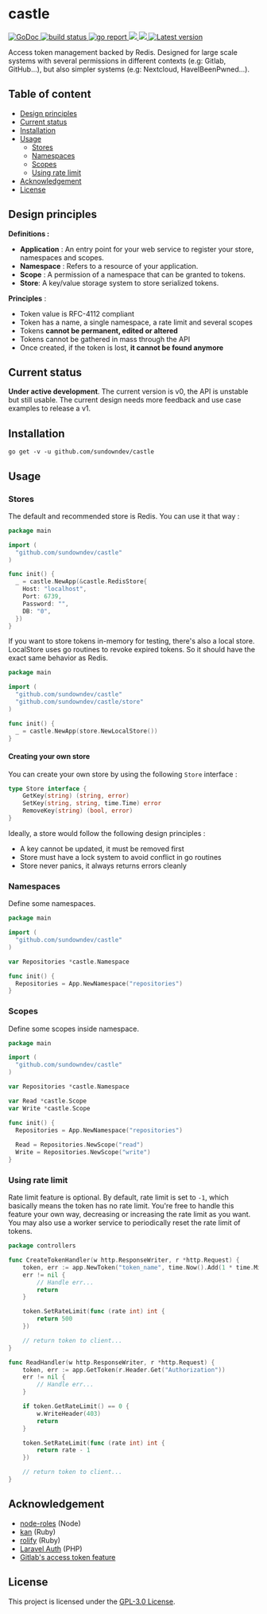 # castle

<div align="left">
  <a href="https://godoc.org/github.com/sundowndev/castle">
    <img src="https://godoc.org/github.com/sundowndev/castle?status.svg" alt="GoDoc">
  </a>
  <a href="https://github.com/sundowndev/castle/actions">
    <img src="https://img.shields.io/endpoint.svg?url=https://actions-badge.atrox.dev/sundowndev/castle/badge?ref=master" alt="build status" />
  </a>
  <a href="https://goreportcard.com/report/github.com/sundowndev/castle">
    <img src="https://goreportcard.com/badge/github.com/sundowndev/castle" alt="go report" />
  </a>
  <a href="https://codeclimate.com/github/sundowndev/castle/maintainability">
    <img src="https://api.codeclimate.com/v1/badges/e827d7cc994c6519d319/maintainability" />
  </a>
  <a href="https://codecov.io/gh/sundowndev/castle">
    <img src="https://codecov.io/gh/sundowndev/castle/branch/master/graph/badge.svg" />
  </a>
  <a href="https://github.com/sundowndev/castle/releases">
    <img src="https://img.shields.io/github/release/SundownDEV/castle.svg" alt="Latest version" />
  </a>
</div>

Access token management backed by Redis. Designed for large scale systems with several permissions in different contexts (e.g: Gitlab, GitHub...), but also simpler systems (e.g: Nextcloud, HaveIBeenPwned...).

## Table of content

- [Design principles](#design-principles)
- [Current status](#current-status)
- [Installation](#installation)
- [Usage](#usage)
    - [Stores](#stores)
    - [Namespaces](#namespaces)
    - [Scopes](#scopes)
    - [Using rate limit](#using-rate-limit)
- [Acknowledgement](#acknowledgement)
- [License](#license)

## Design principles

**Definitions :**

- **Application** : An entry point for your web service to register your store, namespaces and scopes.
- **Namespace** : Refers to a resource of your application.
- **Scope** : A permission of a namespace that can be granted to tokens.
- **Store**: A key/value storage system to store serialized tokens.

**Principles** :

- Token value is RFC-4112 compliant
- Token has a name, a single namespace, a rate limit and several scopes
- Tokens **cannot be permanent, edited or altered**
- Tokens cannot be gathered in mass through the API
- Once created, if the token is lost, **it cannot be found anymore**

## Current status

**Under active development**. The current version is v0, the API is unstable but still usable. The current design needs more feedback and use case examples to release a v1.

## Installation

```shell
go get -v -u github.com/sundowndev/castle
```

## Usage

### Stores

The default and recommended store is Redis. You can use it that way :

```go
package main

import (
  "github.com/sundowndev/castle"
)

func init() {
  _ = castle.NewApp(&castle.RedisStore{
    Host: "localhost",
    Port: 6739,
    Password: "",
    DB: "0",
  })
}
```

If you want to store tokens in-memory for testing, there's also a local store. LocalStore uses go routines to revoke expired tokens. So it should have the exact same behavior as Redis.

```go
package main

import (
  "github.com/sundowndev/castle"
  "github.com/sundowndev/castle/store"
)

func init() {
  _ = castle.NewApp(store.NewLocalStore())
}
```

#### Creating your own store

You can create your own store by using the following `Store` interface :

```go
type Store interface {
	GetKey(string) (string, error)
	SetKey(string, string, time.Time) error
	RemoveKey(string) (bool, error)
}
```

Ideally, a store would follow the following design principles :

- A key cannot be updated, it must be removed first
- Store must have a lock system to avoid conflict in go routines
- Store never panics, it always returns errors cleanly

### Namespaces

Define some namespaces.

```go
package main

import (
  "github.com/sundowndev/castle"
)

var Repositories *castle.Namespace

func init() {
  Repositories = App.NewNamespace("repositories")
}
```

### Scopes

Define some scopes inside namespace.

```go
package main

import (
  "github.com/sundowndev/castle"
)

var Repositories *castle.Namespace

var Read *castle.Scope
var Write *castle.Scope

func init() {
  Repositories = App.NewNamespace("repositories")
  
  Read = Repositories.NewScope("read")
  Write = Repositories.NewScope("write")
}
```

### Using rate limit

Rate limit feature is optional. By default, rate limit is set to `-1`, which basically means the token has no rate limit. You're free to handle this feature your own way, decreasing or increasing the rate limit as you want. You may also use a worker service to periodically reset the rate limit of tokens.

```go
package controllers

func CreateTokenHandler(w http.ResponseWriter, r *http.Request) {
    token, err := app.NewToken("token_name", time.Now().Add(1 * time.Minute), read)
    err != nil {
        // Handle err...
        return
    }

    token.SetRateLimit(func (rate int) int {
        return 500
    })

    // return token to client...   
}

func ReadHandler(w http.ResponseWriter, r *http.Request) {
    token, err := app.GetToken(r.Header.Get("Authorization"))
    err != nil {
        // Handle err...        
    }

    if token.GetRateLimit() == 0 {
        w.WriteHeader(403)
        return
    }

    token.SetRateLimit(func (rate int) int {
        return rate - 1
    })

    // return token to client...   
}
```

## Acknowledgement

- [node-roles](https://dresende.github.io/node-roles/) (Node)
- [kan](https://github.com/davydovanton/kan) (Ruby)
- [rolify](https://github.com/RolifyCommunity/rolify) (Ruby)
- [Laravel Auth](https://github.com/jeremykenedy/laravel-auth) (PHP)
- [Gitlab's access token feature](https://docs.gitlab.com/ee/user/profile/personal_access_tokens.html)

## License

This project is licensed under the [GPL-3.0 License](LICENSE).
